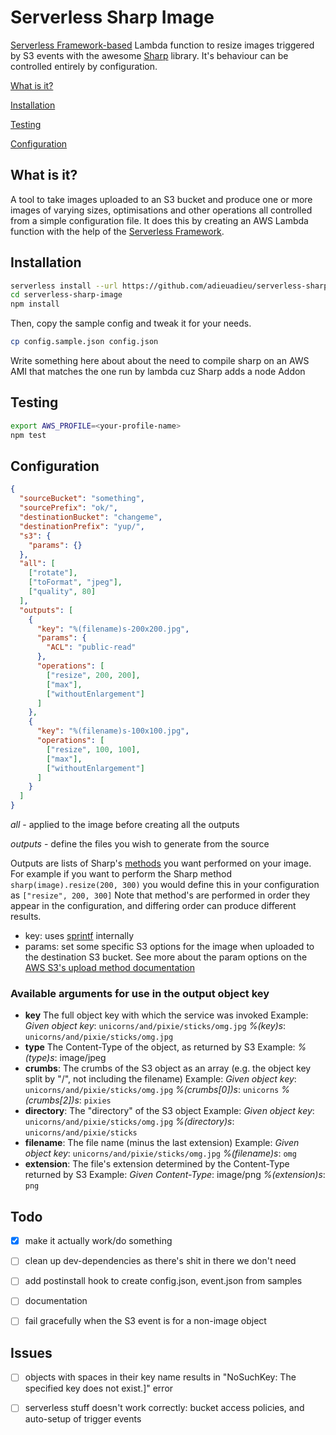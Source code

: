 # Serverless Sharp Image
[Serverless Framework-based](https://www.github.com/serverless/serverless) Lambda function to resize images triggered by S3 events with the awesome [Sharp](https://github.com/lovell/sharp) library. It's behaviour can be controlled entirely by configuration.

[What is it?](https://github.com/adieuadieu/serverless-sharp-image#what-is-it)

[Installation](https://github.com/adieuadieu/serverless-sharp-image#installation)

[Testing](https://github.com/adieuadieu/serverless-sharp-image#testing)

[Configuration](https://github.com/adieuadieu/serverless-sharp-image#configuration)


## What is it?
A tool to take images uploaded to an S3 bucket and produce one or more images of varying sizes, optimisations and other operations all controlled from a simple configuration file. It does this by creating an AWS Lambda function with the help of the [Serverless Framework](https://www.github.com/serverless/serverless).


## Installation

```bash
serverless install --url https://github.com/adieuadieu/serverless-sharp-image
cd serverless-sharp-image
npm install
```

Then, copy the sample config and tweak it for your needs.

```bash
cp config.sample.json config.json
```

Write something here about about the need to compile sharp on an AWS AMI that matches the one run by lambda cuz Sharp adds a node Addon


## Testing

```bash
export AWS_PROFILE=<your-profile-name>
npm test
```


## Configuration

```json
{
  "sourceBucket": "something",
  "sourcePrefix": "ok/",
  "destinationBucket": "changeme",
  "destinationPrefix": "yup/",
  "s3": {
    "params": {}
  },
  "all": [
    ["rotate"],
    ["toFormat", "jpeg"],
    ["quality", 80]
  ],
  "outputs": [
    {
      "key": "%(filename)s-200x200.jpg",
      "params": {
        "ACL": "public-read"
      },
      "operations": [
        ["resize", 200, 200],
        ["max"],
        ["withoutEnlargement"]
      ]
    },
    {
      "key": "%(filename)s-100x100.jpg",
      "operations": [
        ["resize", 100, 100],
        ["max"],
        ["withoutEnlargement"]
      ]
    }
  ]
}

```

*all* - applied to the image before creating all the outputs

*outputs* - define the files you wish to generate from the source

Outputs are lists of Sharp's [methods](http://sharp.readthedocs.io/en/stable/api/#resizing) you want performed on your image. For example if you want to perform the Sharp method `sharp(image).resize(200, 300)` you would define this in your configuration as `["resize", 200, 300]`
Note that method's are performed in order they appear in the configuration, and differing order can produce different results.

- key: uses [sprintf](https://github.com/alexei/sprintf.js) internally
- params: set some specific S3 options for the image when uploaded to the destination S3 bucket. See more about the param options on the [AWS S3's upload method documentation](http://docs.aws.amazon.com/AWSJavaScriptSDK/latest/AWS/S3.html#upload-property)

### Available arguments for use in the output object key

- **key**
  The full object key with which the service was invoked
  Example:
    *Given object key*: `unicorns/and/pixie/sticks/omg.jpg`
    *%(key)s*: `unicorns/and/pixie/sticks/omg.jpg`
- **type**
  The Content-Type of the object, as returned by S3
  Example:
    *%(type)s*: image/jpeg
- **crumbs**:
  The crumbs of the S3 object as an array (e.g. the object key split by "/", not including the filename)
  Example:
    *Given object key*: `unicorns/and/pixie/sticks/omg.jpg`
    *%(crumbs[0])s*: `unicorns`
    *%(crumbs[2])s*: `pixies`
- **directory**:
  The "directory" of the S3 object
  Example:
    *Given object key*: `unicorns/and/pixie/sticks/omg.jpg`
    *%(directory)s*: `unicorns/and/pixie/sticks`
- **filename**:
  The file name (minus the last extension)
  Example:
    *Given object key*: `unicorns/and/pixie/sticks/omg.jpg`
    *%(filename)s*: `omg`
- **extension**:
  The file's extension determined by the Content-Type returned by S3
  Example:
    *Given Content-Type*: image/png
    *%(extension)s*: `png`


## Todo
- [x] make it actually work/do something
- [ ] clean up dev-dependencies as there's shit in there we don't need
- [ ] add postinstall hook to create config.json, event.json from samples
- [ ] documentation
- [ ] fail gracefully when the S3 event is for a non-image object


## Issues
- [ ] objects with spaces in their key name results in "NoSuchKey: The specified key does not exist.]" error
- [ ] serverless stuff doesn't work correctly: bucket access policies, and auto-setup of trigger events

